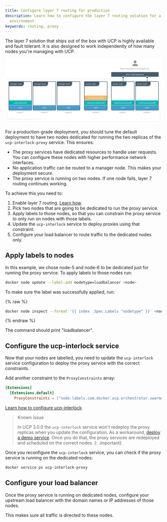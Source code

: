 ```yaml
---
title: Configure layer 7 routing for production
description: Learn how to configure the layer 7 routing solution for a production
  environment.
keywords: routing, proxy
---
```


The layer 7 solution that ships out of the box with UCP is highly available
and fault tolerant. It is also designed to work independently of how many
nodes you're managing with UCP.

![production deployment](../../images/interlock-deploy-production-1.svg)

For a production-grade deployment, you should tune the default deployment to
have two nodes dedicated for running the two replicas of the
`ucp-interlock-proxy` service. This ensures:

* The proxy services have dedicated resources to handle user requests. You
can configure these nodes with higher performance network interfaces.
* No application traffic can be routed to a manager node. This makes your
deployment secure.
* The proxy service is running on two nodes. If one node fails, layer 7 routing
continues working.

To achieve this you need to:

1. Enable layer 7 routing. [Learn how](index.md).
2. Pick two nodes that are going to be dedicated to run the proxy service.
3. Apply labels to those nodes, so that you can constrain the proxy service to
only run on nodes with those labels.
4. Update the `ucp-interlock` service to deploy proxies using that constraint.
5. Configure your load balancer to route traffic to the dedicated nodes only.

## Apply labels to nodes

In this example, we chose node-5 and node-6 to be dedicated just for running
the proxy service. To apply labels to those nodes run:

```bash
docker node update --label-add nodetype=loadbalancer <node>
```

To make sure the label was successfully applied, run:

{% raw %}
```bash
docker node inspect --format '{{ index .Spec.Labels "nodetype" }}' <node>
```
{% endraw %}

The command should print "loadbalancer".

## Configure the ucp-interlock service

Now that your nodes are labelled, you need to update the `ucp-interlock`
service configuration to deploy the proxy service with the correct constraints.

Add another constraint to the `ProxyConstraints` array:

```toml
[Extensions]
  [Extensions.default]
    ProxyConstraints = ["node.labels.com.docker.ucp.orchestrator.swarm==true", "node.labels.nodetype==loadbalancer"]
```

[Learn how to configure ucp-interlock](configure.md).

> Known issue
>
> In UCP 3.0.0 the `ucp-interlock` service won't redeploy the proxy replicas
> when you update the configuration. As a workaround,
> [deploy a demo service](../usage/index.md). Once you do that, the proxy
services are redeployed and scheduled on the correct nodes.
{: .important}

Once you reconfigure the `ucp-interlock` service, you can check if the proxy
service is running on the dedicated nodes:

```bash
docker service ps ucp-interlock-proxy
```

## Configure your load balancer

Once the proxy service is running on dedicated nodes, configure your upstream
load balancer with the domain names or IP addresses of those nodes.

This makes sure all traffic is directed to these nodes.

